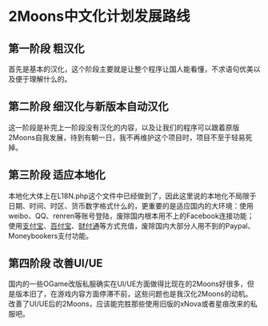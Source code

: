 # 2Moons中文化计划发展路线

## 第一阶段 粗汉化
首先是基本的汉化，这个阶段主要就是让整个程序让国人能看懂，不求语句优美以及便于理解什么的。

## 第二阶段 细汉化与新版本自动汉化
这一阶段是补完上一阶段没有汉化的内容，以及让我们的程序可以跟着原版2Moons自我发展，待到有朝一日，我不再维护这个项目时，项目不至于轻易死掉。

## 第三阶段 适应本地化
本地化大体上在L18N.php这个文件中已经做到了，因此这里说的本地化不局限于日期、时间、时区、货币数字格式什么的，更重要的是适应国内的大环境：使用weibo、QQ、renren等账号登陆，废除国内根本用不上的Facebook连接功能；使用[支付宝](https://www.alipay.com/‎)、[百付宝](https://www.baifubao.com/‎)、[财付通](https://www.tenpay.com/‎)等方式充值，废除国内大部分人用不到的Paypal、Moneybookers支付功能。

## 第四阶段 改善UI/UE
国内的一些OGame改版私服确实在UI/UE方面做得比现在的2Moons好很多，但是版本旧了，在游戏内容方面停滞不前，这些问题也是我汉化2Moons的动机。
改善了UI/UE后的2Moons，应该能完胜那些使用旧版的xNova或者星痕改来的私服吧。

